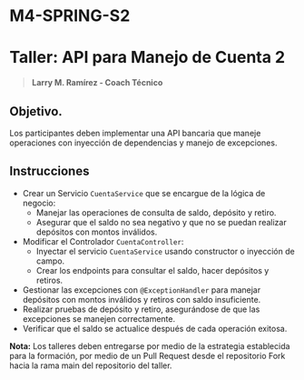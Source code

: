 # M4-SPRING-S2
# Taller: API para Manejo de Cuenta 2
> **Larry M. Ramírez - Coach Técnico**

## Objetivo.
 Los participantes deben implementar una API bancaria que maneje operaciones con inyección de dependencias y manejo de excepciones.

## Instrucciones
- Crear un Servicio `CuentaService` que se encargue de la lógica de negocio:
	- Manejar las operaciones de consulta de saldo, depósito y retiro.
	- Asegurar que el saldo no sea negativo y que no se puedan realizar depósitos con montos inválidos.
- Modificar el Controlador `CuentaController`:
	- Inyectar el servicio `CuentaService` usando constructor o inyección de campo.
	- Crear los endpoints para consultar el saldo, hacer depósitos y retiros.
- Gestionar las excepciones con `@ExceptionHandler` para manejar depósitos con montos inválidos y retiros con saldo insuficiente.
- Realizar pruebas de depósito y retiro, asegurándose de que las excepciones se manejen correctamente.
- Verificar que el saldo se actualice después de cada operación exitosa.

**Nota:** Los talleres deben entregarse por medio de la estrategia establecida para la formación, por medio de un Pull Request desde el repositorio Fork hacia la rama main del repositorio del taller. 
